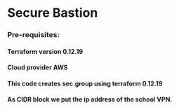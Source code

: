 # Secure Bastion

### Pre-requisites:
#### Terraform version 0.12.19
#### Cloud provider AWS



#### This code creates sec.group using terraform 0.12.19
#### As CIDR block we put the ip address of the school VPN.

